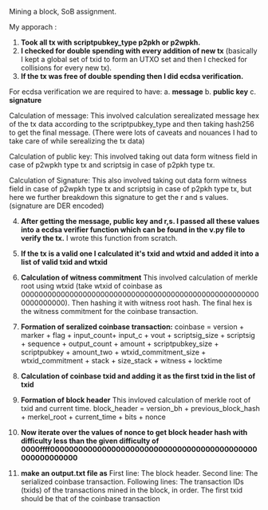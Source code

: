 Mining a block, SoB assignment. 

My apporach :
1) **Took all tx with scriptpubkey_type p2pkh or p2wpkh.**
2) **I checked for double spending with every addition of new tx** (basically I kept a global set of txid to form an UTXO set and then I checked for collisions for every new tx).
3) **If the tx was free of double spending then I did ecdsa verification.**
    
For ecdsa verification we are required to have:
a. **message**
b. **public key**
c. **signature**

Calculation of message:
This involved calculation serealizated message hex of the tx data according to the scriptpubkey_type and then taking hash256 to get the final message. (There were lots of caveats and nouances I had to take care of while serealizing the tx data)

Calculation of public key:
This involved taking out data form witness field in case of p2wpkh type tx and scriptsig in case of p2pkh type tx.

Calculation of Signature:
This also involved taking out data form witness field in case of p2wpkh type tx and scriptsig in case of p2pkh type tx, but here we further breakdown this signature to get the r and s values. (signature are DER encoded)

4) **After getting the message, public key and r,s. I passed all these values into a ecdsa verifier function which can be found in the v.py file to verify the tx.** I wrote this function from scratch.

5) **If the tx is a valid one I calculated it's txid and wtxid and added it into a list of valid txid and wtxid**

6) **Calculation of witness commitment**
This involved calculation of merkle root using wtxid (take wtxid of coinbase as 0000000000000000000000000000000000000000000000000000000000000000). Then hashing it with witness root hash. The final hex is the witness commitment for the coinbase transaction. 

7) **Formation of seralized coinbase transaction:**
    coinbase = version + marker + flag + input_count+ input_c + vout + scriptsig_size + scriptsig + sequence + output_count + amount + scriptpubkey_size + scriptpubkey + amount_two + wtxid_commitment_size + wtxid_commitment + stack + size_stack + witness + locktime

8) **Calculation of coinbase txid and adding it as the first txid in the list of txid**

9) **Formation of block header** This invloved calculation of merkle root of txid and current time. 
block_header = version_bh + previous_block_hash + merkel_root + current_time + bits + nonce

10) **Now iterate over the values of nonce to get block header hash with difficulty less than the given difficulty of 0000ffff00000000000000000000000000000000000000000000000000000000**

11) **make an output.txt file as**
First line: The block header.
Second line: The serialized coinbase transaction.
Following lines: The transaction IDs (txids) of the transactions mined in the block, in order. The first txid should be that of the coinbase transaction
